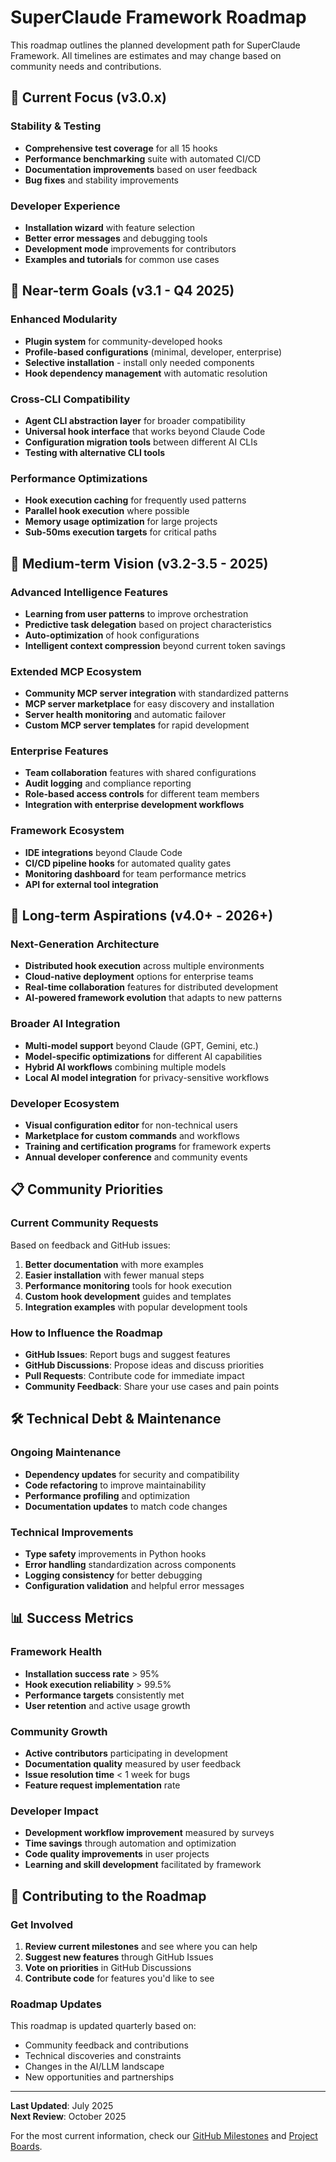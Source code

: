 # SuperClaude Framework Roadmap

This roadmap outlines the planned development path for SuperClaude Framework. All timelines are estimates and may change based on community needs and contributions.

## 🎯 Current Focus (v3.0.x)

### Stability & Testing
- **Comprehensive test coverage** for all 15 hooks
- **Performance benchmarking** suite with automated CI/CD
- **Documentation improvements** based on user feedback
- **Bug fixes** and stability improvements

### Developer Experience
- **Installation wizard** with feature selection
- **Better error messages** and debugging tools
- **Development mode** improvements for contributors
- **Examples and tutorials** for common use cases

## 🚀 Near-term Goals (v3.1 - Q4 2025)

### Enhanced Modularity
- **Plugin system** for community-developed hooks
- **Profile-based configurations** (minimal, developer, enterprise)
- **Selective installation** - install only needed components
- **Hook dependency management** with automatic resolution

### Cross-CLI Compatibility
- **Agent CLI abstraction layer** for broader compatibility
- **Universal hook interface** that works beyond Claude Code
- **Configuration migration tools** between different AI CLIs
- **Testing with alternative CLI tools**

### Performance Optimizations
- **Hook execution caching** for frequently used patterns
- **Parallel hook execution** where possible
- **Memory usage optimization** for large projects
- **Sub-50ms execution targets** for critical paths

## 🔮 Medium-term Vision (v3.2-3.5 - 2025)

### Advanced Intelligence Features
- **Learning from user patterns** to improve orchestration
- **Predictive task delegation** based on project characteristics
- **Auto-optimization** of hook configurations
- **Intelligent context compression** beyond current token savings

### Extended MCP Ecosystem
- **Community MCP server integration** with standardized patterns
- **MCP server marketplace** for easy discovery and installation
- **Server health monitoring** and automatic failover
- **Custom MCP server templates** for rapid development

### Enterprise Features
- **Team collaboration** features with shared configurations
- **Audit logging** and compliance reporting
- **Role-based access controls** for different team members
- **Integration with enterprise development workflows**

### Framework Ecosystem
- **IDE integrations** beyond Claude Code
- **CI/CD pipeline hooks** for automated quality gates
- **Monitoring dashboard** for team performance metrics
- **API for external tool integration**

## 🌟 Long-term Aspirations (v4.0+ - 2026+)

### Next-Generation Architecture
- **Distributed hook execution** across multiple environments
- **Cloud-native deployment** options for enterprise teams
- **Real-time collaboration** features for distributed development
- **AI-powered framework evolution** that adapts to new patterns

### Broader AI Integration
- **Multi-model support** beyond Claude (GPT, Gemini, etc.)
- **Model-specific optimizations** for different AI capabilities
- **Hybrid AI workflows** combining multiple models
- **Local AI model integration** for privacy-sensitive workflows

### Developer Ecosystem
- **Visual configuration editor** for non-technical users
- **Marketplace for custom commands** and workflows
- **Training and certification programs** for framework experts
- **Annual developer conference** and community events

## 📋 Community Priorities

### Current Community Requests
Based on feedback and GitHub issues:

1. **Better documentation** with more examples
2. **Easier installation** with fewer manual steps
3. **Performance monitoring** tools for hook execution
4. **Custom hook development** guides and templates
5. **Integration examples** with popular development tools

### How to Influence the Roadmap
- **GitHub Issues**: Report bugs and suggest features
- **GitHub Discussions**: Propose ideas and discuss priorities
- **Pull Requests**: Contribute code for immediate impact
- **Community Feedback**: Share your use cases and pain points

## 🛠️ Technical Debt & Maintenance

### Ongoing Maintenance
- **Dependency updates** for security and compatibility
- **Code refactoring** to improve maintainability
- **Performance profiling** and optimization
- **Documentation updates** to match code changes

### Technical Improvements
- **Type safety** improvements in Python hooks
- **Error handling** standardization across components
- **Logging consistency** for better debugging
- **Configuration validation** and helpful error messages

## 📊 Success Metrics

### Framework Health
- **Installation success rate** > 95%
- **Hook execution reliability** > 99.5%
- **Performance targets** consistently met
- **User retention** and active usage growth

### Community Growth
- **Active contributors** participating in development
- **Documentation quality** measured by user feedback
- **Issue resolution time** < 1 week for bugs
- **Feature request implementation** rate

### Developer Impact
- **Development workflow improvement** measured by surveys
- **Time savings** through automation and optimization
- **Code quality improvements** in user projects
- **Learning and skill development** facilitated by framework

## 🤝 Contributing to the Roadmap

### Get Involved
1. **Review current milestones** and see where you can help
2. **Suggest new features** through GitHub Issues
3. **Vote on priorities** in GitHub Discussions
4. **Contribute code** for features you'd like to see

### Roadmap Updates
This roadmap is updated quarterly based on:
- Community feedback and contributions
- Technical discoveries and constraints
- Changes in the AI/LLM landscape
- New opportunities and partnerships

---

**Last Updated**: July 2025  
**Next Review**: October 2025

For the most current information, check our [GitHub Milestones](https://github.com/your-username/SuperClaude/milestones) and [Project Boards](https://github.com/your-username/SuperClaude/projects).